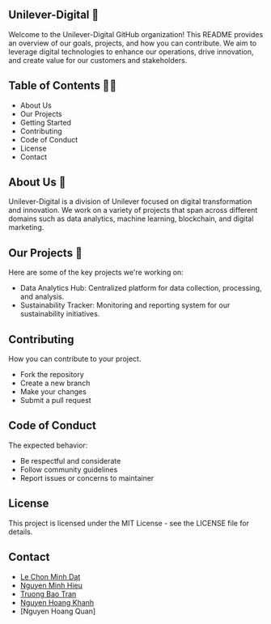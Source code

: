 ## Unilever-Digital 👋
Welcome to the Unilever-Digital GitHub organization! This README provides an overview of our goals, projects, and how you can contribute. We aim to leverage digital technologies to enhance our operations, drive innovation, and create value for our customers and stakeholders.

## Table of Contents 🙋‍♀️
- About Us
- Our Projects
- Getting Started
- Contributing
- Code of Conduct
- License
- Contact


## About Us 🌈

Unilever-Digital is a division of Unilever focused on digital transformation and innovation. We work on a variety of projects that span across different domains such as data analytics, machine learning, blockchain, and digital marketing.

## Our Projects 🧙
Here are some of the key projects we're working on:
- Data Analytics Hub: Centralized platform for data collection, processing, and analysis.
- Sustainability Tracker: Monitoring and reporting system for our sustainability initiatives.


## Contributing
How you can contribute to your project.

- Fork the repository
- Create a new branch
- Make your changes
- Submit a pull request

## Code of Conduct
The expected behavior:
- Be respectful and considerate
- Follow community guidelines
- Report issues or concerns to maintainer
  
## License
This project is licensed under the MIT License - see the LICENSE file for details.

## Contact

- [Le Chon Minh Dat](https://github.com/lcmd65)
- [Nguyen Minh Hieu](https://github.com/BanhBaoo)
- [Truong Bao Tran](https://github.com/trantruongbao)
- [Nguyen Hoang Khanh](https://github.com/khanh)
- [Nguyen Hoang Quan]





